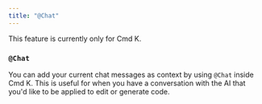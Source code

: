 ```yaml
---
title: "@Chat"
---
```



This feature is currently only for Cmd K.


### `@Chat`

You can add your current chat messages as context by using `@Chat` inside Cmd K. 
This is useful for when you have a conversation with the AI that you'd like to be applied to edit or generate code.





